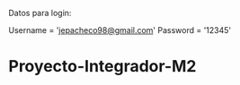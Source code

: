 
Datos para login:

Username = 'jepacheco98@gmail.com'
Password = '12345'


# Proyecto-Integrador-M2
